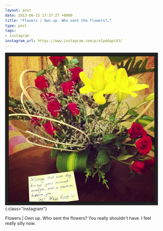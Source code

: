 ```yaml
---
layout: post
date: 2013-06-15 17:37:27 +0000
title: "Flowers | Own up. Who sent the flowers?…"
type: post
tags:
- instagram
instagram_url: https://www.instagram.com/p/alpddupt43/
---
```


![Instagram - alpddupt43](/img/alpddupt43.jpg){:class="instagram"}

Flowers | Own up. Who sent the flowers? You really shouldn't have. I feel really silly now.
